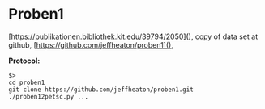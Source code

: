 # Proben1

[https://publikationen.bibliothek.kit.edu/39794/2050](),
copy of data set at github,
[https://github.com/jeffheaton/proben1](),

**Protocol:**

```
$>
cd proben1
git clone https://github.com/jeffheaton/proben1.git
./proben12petsc.py ...

```

